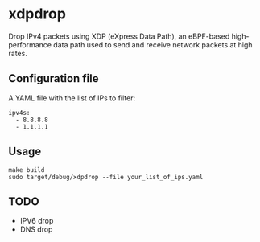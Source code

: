 # xdpdrop

Drop IPv4 packets using XDP (eXpress Data Path), an eBPF-based high-performance data path used to send and receive network packets at high rates.

## Configuration file

A YAML file with the list of IPs to filter:

```
ipv4s:
  - 8.8.8.8
  - 1.1.1.1
```

## Usage

```
make build
sudo target/debug/xdpdrop --file your_list_of_ips.yaml
```

## TODO

- IPV6 drop
- DNS drop

